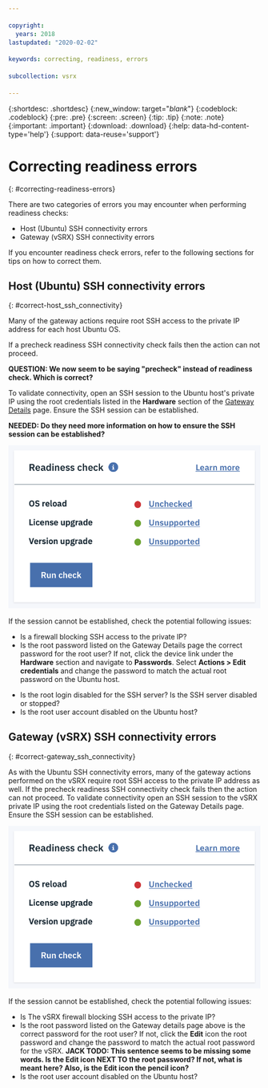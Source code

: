 ```yaml
---

copyright:
  years: 2018
lastupdated: "2020-02-02"

keywords: correcting, readiness, errors

subcollection: vsrx

---
```


{:shortdesc: .shortdesc}
{:new_window: target="_blank_"}
{:codeblock: .codeblock}
{:pre: .pre}
{:screen: .screen}
{:tip: .tip}
{:note: .note}
{:important: .important}
{:download: .download}
{:help: data-hd-content-type='help'}
{:support: data-reuse='support'}

# Correcting readiness errors
{: #correcting-readiness-errors}

There are two categories of errors you may encounter when performing readiness checks:

  * Host (Ubuntu) SSH connectivity errors
  * Gateway (vSRX) SSH connectivity errors

If you encounter readiness check errors, refer to the following sections for tips on how to correct them.

## Host (Ubuntu) SSH connectivity errors
{: #correct-host_ssh_connectivity}

Many of the gateway actions require root SSH access to the private IP address for each host Ubuntu OS.

If a precheck readiness SSH connectivity check fails then the action can not proceed.

**QUESTION: We now seem to be saying "precheck" instead of readiness check. Which is correct?**

To validate connectivity, open an SSH session to the Ubuntu host's private IP using the root credentials listed in the **Hardware** section of the [Gateway Details](/docs/infrastructure/vsrx?topic=gateway-appliance-viewing-gateway-appliance-details) page. Ensure the SSH session can be established.

**NEEDED: Do they need more information on how to ensure the SSH session can be established?**

  ![SSH credentials](images/readiness_module.png "SSH credentials")

If the session cannot be established, check the potential following issues:

  * Is a firewall blocking SSH access to the private IP?
  * Is the root password listed on the Gateway Details page the correct password for the root user?
  If not, click the device link under the **Hardware** section and navigate to **Passwords**. Select **Actions > Edit credentials** and change the password to match the actual root password on the Ubuntu host.
- Is the root login disabled for the SSH server? Is the SSH server disabled or stopped?
- Is the root user account disabled on the Ubuntu host?

## Gateway (vSRX) SSH connectivity errors
{: #correct-gateway_ssh_connectivity}

As with the Ubuntu SSH connectivity errors, many of the gateway actions performed on the vSRX require root SSH access to the private IP address as well. If the precheck readiness SSH connectivity check fails then the action can not proceed. To validate connectivity open an SSH session to the vSRX private IP using the root credentials listed on the Gateway Details page. Ensure the SSH session can be established.

  ![SSH credentials](images/readiness_module.png "SSH credentials")

If the session cannot be established, check the potential following issues:

  * Is The vSRX firewall blocking SSH access to the private IP?
  * Is the root password listed on the Gateway details page above is the correct password for the root user?
  If not, click the **Edit** icon the root password and change the password to match the actual root password for the vSRX.
  **JACK TODO: This sentence seems to be missing some words. Is the Edit icon NEXT TO the root password? If not, what is meant here? Also, is the Edit icon the pencil icon?**
  * Is the root user account disabled on the Ubuntu host?

